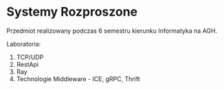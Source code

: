 # Systemy Rozproszone

Przedmiot realizowany podczas 6 semestru kierunku Informatyka na AGH.

Laboratoria:
1) TCP/UDP
2) RestApi
3) Ray
4) Technologie Middleware - ICE, gRPC, Thrift
